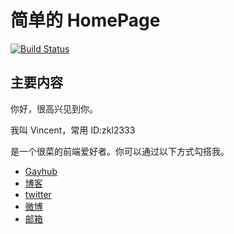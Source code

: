 # 简单的 HomePage

[![Build Status](https://travis-ci.org/zkl2333/zkl2333.github.io.svg?branch=master)](https://travis-ci.org/zkl2333/zkl2333.github.io)

## 主要内容

你好，很高兴见到你。

我叫 Vincent，常用 ID:zkl2333

是一个很菜的前端爱好者。你可以通过以下方式勾搭我。

- [Gayhub](https://github.com/zkl2333)
- [博客](https://www.zkl2333.com)
- [twitter](https://twitter.com/zkl2333)
- [微博](http://weibo.com/zkl2333)
- [邮箱](mailto:i@zkl2333.com)
